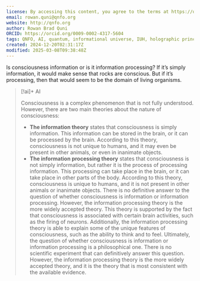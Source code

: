 ```yaml
---
license: By accessing this content, you agree to the terms at https://qnfo.org/LICENSE
email: rowan.quni@qnfo.org
website: http://qnfo.org
author: Rowan Brad Quni
ORCID: https://orcid.org/0009-0002-4317-5604
tags: QNFO, AI, quantum, informational universe, IUH, holographic principle
created: 2024-12-20T02:31:17Z
modified: 2025-03-08T09:38:48Z
---
```


 Is consciousness information or is it information processing? If it’s simply information, it would make sense that rocks are conscious. But if it’s processing, then that would seem to be the domain of living organisms.

> [!ai]+ AI
>
> Consciousness is a complex phenomenon that is not fully understood. However, there are two main theories about the nature of consciousness:
> - **The information theory** states that consciousness is simply information. This information can be stored in the brain, or it can be processed by the brain. According to this theory, consciousness is not unique to humans, and it may even be present in other animals, or even in inanimate objects.
> - **The information processing theory** states that consciousness is not simply information, but rather it is the process of processing information. This processing can take place in the brain, or it can take place in other parts of the body. According to this theory, consciousness is unique to humans, and it is not present in other animals or inanimate objects.
> There is no definitive answer to the question of whether consciousness is information or information processing. However, the information processing theory is the more widely accepted theory. This theory is supported by the fact that consciousness is associated with certain brain activities, such as the firing of neurons. Additionally, the information processing theory is able to explain some of the unique features of consciousness, such as the ability to think and to feel.
> Ultimately, the question of whether consciousness is information or information processing is a philosophical one. There is no scientific experiment that can definitively answer this question. However, the information processing theory is the more widely accepted theory, and it is the theory that is most consistent with the available evidence.
